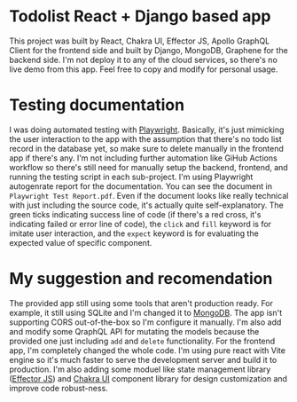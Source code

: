 # Todolist React + Django based app

This project was built by React, Chakra UI, Effector JS, Apollo GraphQL Client for the frontend side and built by Django, MongoDB, Graphene for the backend side. I'm not deploy it to any of the cloud services, so there's no live demo from this app. Feel free to copy and modify for personal usage.

# Testing documentation

I was doing automated testing with [Playwright](https://playwright.dev/). Basically, it's just mimicking the user interaction to the app with the assumption that there's no todo list record in the database yet, so make sure to delete manually in the frontend app if there's any. I'm not including further automation like GiHub Actions workflow so there's still need for manually setup the backend, frontend, and running the testing script in each sub-project. I'm using Playwright autogenrate report for the documentation. You can see the document in `Playwright Test Report.pdf`. Even if the document looks like really technical with just including the source code, it's actually quite self-explanatory. The green ticks indicating success line of code (if there's a red cross, it's indicating failed or error line of code), the `click` and `fill` keyword is for imitate user interaction, and the `expect` keyword is for evaluating the expected value of specific component.

# My suggestion and recomendation

The provided app still using some tools that aren't production ready. For example, it still using SQLite and I'm changed it to [MongoDB](https://www.mongodb.com/). The app isn't supporting CORS out-of-the-box so I'm configure it manually. I'm also add and modify some QraphQL API for mutating the models because the provided one just including `add` and `delete` functionality. For the frontend app, I'm completely changed the whole code. I'm using pure react with Vite engine so it's much faster to serve the development server and build it to production. I'm also adding some moduel like state management library ([Effector JS](https://effector.dev/)) and [Chakra UI](https://chakra-ui.com/) component library for design customization and improve code robust-ness.
